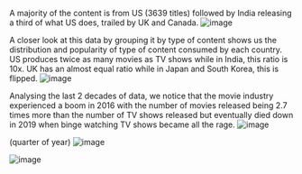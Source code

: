 A majority of the content is from US (3639 titles) followed by India releasing a third of what US does, trailed by UK and Canada. 
![image](https://github.com/midnightsun257/SQL-and-Tableau-projects/assets/78453293/e49fd125-ac47-4214-bf1a-5429fe463fd1)

A closer look at this data by grouping it by type of content shows us the distribution and popularity of type of content consumed by each country. US produces twice as many movies as TV shows while in India, this ratio is 10x. UK has an almost equal ratio while in Japan and South Korea, this is flipped. 
![image](https://github.com/midnightsun257/SQL-and-Tableau-projects/assets/78453293/1dbc83fd-bf78-4d99-be4b-98e6192d77f9)

Analysing the last 2 decades of data, we notice that the movie industry experienced a boom in 2016 with the number of movies released being 2.7 times more than the number of TV shows released but eventually died down in 2019 when binge watching TV shows became all the rage.
![image](https://github.com/midnightsun257/SQL-and-Tableau-projects/assets/78453293/1bfc3d91-ae0f-49f4-9cf6-5468591b14fb)

(quarter of year)
![image](https://github.com/midnightsun257/SQL-and-Tableau-projects/assets/78453293/a2fa990d-3520-4ec1-a205-5128f067a6ab)

![image](https://github.com/midnightsun257/SQL-and-Tableau-projects/assets/78453293/6e913a40-cf4d-42f0-b150-e824236460df)

